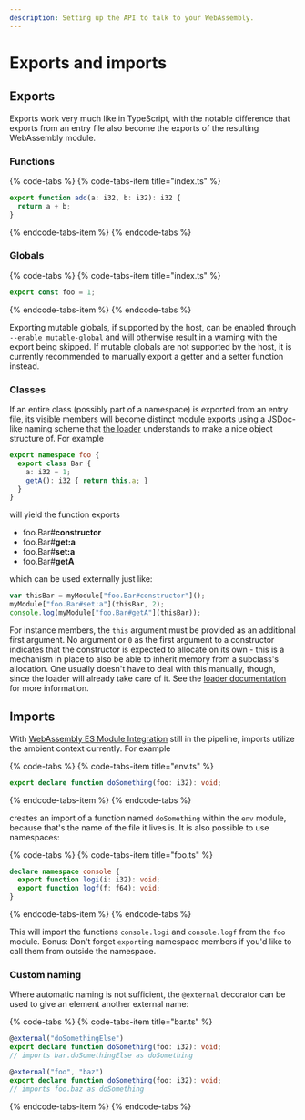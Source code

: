 ```yaml
---
description: Setting up the API to talk to your WebAssembly.
---
```


# Exports and imports

## Exports

Exports work very much like in TypeScript, with the notable difference that exports from an entry file also become the exports of the resulting WebAssembly module.

### Functions

{% code-tabs %}
{% code-tabs-item title="index.ts" %}
```typescript
export function add(a: i32, b: i32): i32 {
  return a + b;
}
```
{% endcode-tabs-item %}
{% endcode-tabs %}

### Globals

{% code-tabs %}
{% code-tabs-item title="index.ts" %}
```typescript
export const foo = 1;
```
{% endcode-tabs-item %}
{% endcode-tabs %}

Exporting mutable globals, if supported by the host, can be enabled through `--enable mutable-global` and will otherwise result in a warning with the export being skipped. If mutable globals are not supported by the host, it is currently recommended to manually export a getter and a setter function instead.

### Classes

If an entire class \(possibly part of a namespace\) is exported from an entry file, its visible members will become distinct module exports using a JSDoc-like naming scheme that [the loader](loader.md) understands to make a nice object structure of. For example

```typescript
export namespace foo {
  export class Bar {
    a: i32 = 1;
    getA(): i32 { return this.a; }
  }
}
```

will yield the function exports

* foo.Bar\#**constructor**
* foo.Bar\#**get:a**
* foo.Bar\#**set:a**
* foo.Bar\#**getA**

which can be used externally just like:

```javascript
var thisBar = myModule["foo.Bar#constructor"]();
myModule["foo.Bar#set:a"](thisBar, 2);
console.log(myModule["foo.Bar#getA"](thisBar));
```

For instance members, the `this` argument must be provided as an additional first argument. No argument or `0` as the first argument to a constructor indicates that the constructor is expected to allocate on its own - this is a mechanism in place to also be able to inherit memory from a subclass's allocation. One usually doesn't have to deal with this manually, though, since the loader will already take care of it. See the [loader documentation](loader.md) for more information.

## Imports

With [WebAssembly ES Module Integration](https://github.com/WebAssembly/esm-integration) still in the pipeline, imports utilize the ambient context currently. For example

{% code-tabs %}
{% code-tabs-item title="env.ts" %}
```typescript
export declare function doSomething(foo: i32): void;
```
{% endcode-tabs-item %}
{% endcode-tabs %}

creates an import of a function named `doSomething` within the `env` module, because that's the name of the file it lives is. It is also possible to use namespaces:

{% code-tabs %}
{% code-tabs-item title="foo.ts" %}
```typescript
declare namespace console {
  export function logi(i: i32): void;
  export function logf(f: f64): void;
}
```
{% endcode-tabs-item %}
{% endcode-tabs %}

This will import the functions `console.logi` and `console.logf` from the `foo` module. Bonus: Don't forget `export`ing namespace members if you'd like to call them from outside the namespace.

### Custom naming

Where automatic naming is not sufficient, the `@external` decorator can be used to give an element another external name:

{% code-tabs %}
{% code-tabs-item title="bar.ts" %}
```typescript
@external("doSomethingElse")
export declare function doSomething(foo: i32): void;
// imports bar.doSomethingElse as doSomething

@external("foo", "baz")
export declare function doSomething(foo: i32): void;
// imports foo.baz as doSomething
```
{% endcode-tabs-item %}
{% endcode-tabs %}

